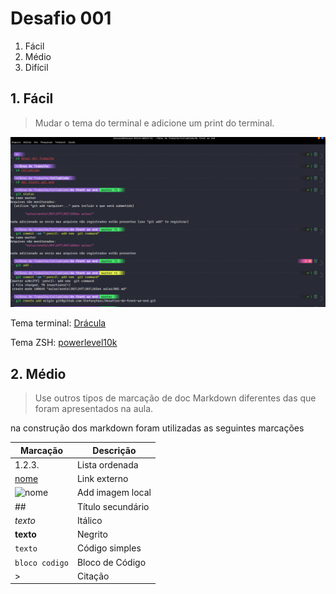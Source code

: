 # Desafio 001

1. Fácil
2. Médio 
3. Difícil



## 1. Fácil
> Mudar o tema do terminal e adicione um print do terminal.

![terminal](../desafio001/terminal.png)

Tema terminal: [Drácula](https://draculatheme.com/)

Tema ZSH: [powerlevel10k](https://github.com/romkatv/powerlevel10k)

## 2. Médio
> Use outros tipos de marcação de doc Markdown diferentes das que foram apresentados na aula. 

na construção dos markdown foram utilizadas as seguintes marcações

| Marcação             | Descrição         |
| -------------------- | ----------------- |
| 1.2.3.               | Lista ordenada    |
| [nome](url)          | Link externo      |
| ![nome](local)       | Add imagem local  |
| ##                   | Título secundário |
| _texto_              | Itálico           |
| __texto__            | Negrito           |
| `texto`              | Código simples    |
| ``` bloco codigo ``` | Bloco de Código   |
| >                    | Citação           |


